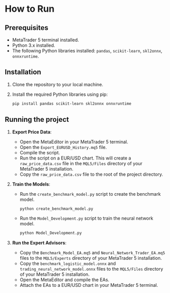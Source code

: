 # How to Run

## Prerequisites

*   MetaTrader 5 terminal installed.
*   Python 3.x installed.
*   The following Python libraries installed: `pandas`, `scikit-learn`, `skl2onnx`, `onnxruntime`.

## Installation

1.  Clone the repository to your local machine.
2.  Install the required Python libraries using pip:

    ```bash
    pip install pandas scikit-learn skl2onnx onnxruntime
    ```

## Running the project

1.  **Export Price Data**:
    *   Open the MetaEditor in your MetaTrader 5 terminal.
    *   Open the `Export_EURUSD_History.mq5` file.
    *   Compile the script.
    *   Run the script on a EUR/USD chart. This will create a `raw_price_data.csv` file in the `MQL5/Files` directory of your MetaTrader 5 installation.
    *   Copy the `raw_price_data.csv` file to the root of the project directory.

2.  **Train the Models**:
    *   Run the `create_benchmark_model.py` script to create the benchmark model.

        ```bash
        python create_benchmark_model.py
        ```

    *   Run the `Model_Development.py` script to train the neural network model.

        ```bash
        python Model_Development.py
        ```

3.  **Run the Expert Advisors**:
    *   Copy the `Benchmark_Model_EA.mq5` and `Neural_Network_Trader_EA.mq5` files to the `MQL5/Experts` directory of your MetaTrader 5 installation.
    *   Copy the `benchmark_logistic_model.onnx` and `trading_neural_network_model.onnx` files to the `MQL5/Files` directory of your MetaTrader 5 installation.
    *   Open the MetaEditor and compile the EAs.
    *   Attach the EAs to a EUR/USD chart in your MetaTrader 5 terminal.
